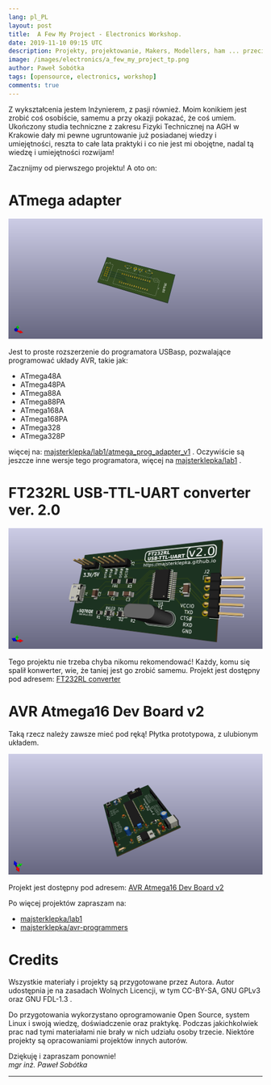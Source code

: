 ```yaml
---
lang: pl_PL
layout: post
title:  A Few My Project - Electronics Workshop.
date: 2019-11-10 09:15 UTC 
description: Projekty, projektowanie, Makers, Modellers, ham ... przecież to dla dziecka a tak nie jest! Mój zawód, profesja, hobby i pasja to jest właśnie to. Tu kilkanaście ostatnich projektów.
image: /images/electronics/a_few_my_project_tp.png
author: Paweł Sobótka
tags: [opensource, electronics, workshop]
comments: true
---
```

Z wykształcenia jestem Inżynierem, z pasji również. Moim konikiem jest zrobić coś osobiście, samemu a przy okazji pokazać, że coś umiem. Ukończony studia techniczne z zakresu Fizyki Technicznej na AGH w Krakowie dały mi pewne ugruntowanie już posiadanej wiedzy i umiejętności, reszta to całe lata praktyki i co nie jest mi obojętne, nadal tą wiedzę i umiejętności rozwijam!

Zacznijmy od pierwszego projektu! A oto on:

# ATmega adapter

![pict. 1](https://github.com/majsterklepka/lab1/raw/master/atmega_prog_adapter_v1/drawings/atmega_prog_adapter_v1.png "ATmega Adapter 3D view of PCB") 

Jest to proste rozszerzenie do programatora USBasp, pozwalające programować układy AVR, takie jak:

- ATmega48A
- ATmega48PA
- ATmega88A
- ATmega88PA
- ATmega168A
- ATmega168PA
- ATmega328
- ATmega328P

więcej na: [majsterklepka/lab1/atmega_prog_adapter_v1](https://github.com/majsterklepka/lab1/tree/master/atmega_prog_adapter_v1 "ATmega Adapter v1") . Oczywiście są jeszcze inne wersje tego programatora, więcej na [majsterklepka/lab1](https://github.com/majsterklepka/lab1 "GitHub Account") .

# FT232RL USB-TTL-UART converter ver. 2.0

![pict. 2](https://github.com/majsterklepka/lab1/raw/master/ft232rl_converter_v2/drawings/ft232rl_converter_v2-3dview.png "PCB 3D View")

Tego projektu nie trzeba chyba nikomu rekomendować! Każdy, komu się spalił konwerter, wie, że taniej jest go zrobić samemu. Projekt jest dostępny pod adresem: [FT232RL converter](https://github.com/majsterklepka/lab1/tree/master/ft232rl_converter_v2 "FT232RL converter")

# AVR Atmega16 Dev Board v2

Taką rzecz należy zawsze mieć pod ręką! Płytka prototypowa, z ulubionym układem.

![pict. 3](https://github.com/majsterklepka/lab1/raw/master/avr_dev_board_atmega16_v2/drawings/avr_dev_board_atmega16_v2.png "AVR Dev Board 3D view PCB Layouts")

Projekt jest dostępny pod adresem: [AVR Atmega16 Dev Board v2](https://github.com/majsterklepka/lab1/tree/master/avr_dev_board_atmega16_v2 "AVR Atmega16 Dev Board v2")

Po więcej projektów zapraszam na:

- [majsterklepka/lab1](https://github.com/majsterklepka/lab1 "GitHub Account Lab1 Repository")
- [majsterklepka/avr-programmers](https://github.com/majsterklepka/avr-programmers "GitHub Account avr-programmers Repository")

# Credits

Wszystkie materiały i projekty są przygotowane przez Autora. Autor udostępnia je na zasadach Wolnych Licencji, w tym CC-BY-SA, GNU GPLv3 oraz GNU FDL-1.3 .

Do przygotowania wykorzystano oprogramowanie Open Source, system Linux i swoją wiedzę, doświadczenie oraz praktykę. Podczas jakichkolwiek prac nad tymi materiałami nie brały w nich udziału osoby trzecie. Niektóre projekty są opracowaniami projektów innych autorów. 

Dziękuję i zapraszam ponownie!  
_mgr inż. Paweł Sobótka_
- - - 

